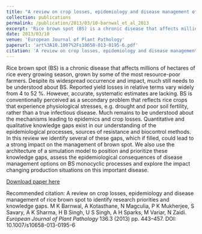 ```yaml
---
title: "A review on crop losses, epidemiology and disease management of rice brown spot to identify research priorities and knowledge gaps"
collection: publications
permalink: /publication/2013/03/10-barnwal_et_al_2013
excerpt: 'Rice brown spot (BS) is a chronic disease that affects millions of hectares of rice every growing season, grown by some of the most resource-poor farmers. Despite its widespread occurrence and impact, much still needs to be understood about BS. Reported yield losses in relative terms vary widely from 4 to 52 %. However, accurate, systematic estimates are lacking. BS is conventionally perceived as a secondary problem that reflects rice crops that experience physiological stresses, e.g. drought and poor soil fertility, rather than a true infectious disease. Much remains to be understood about the mechanisms leading to epidemics and crop losses. Quantitative and qualitative knowledge gaps exist in our understanding of the epidemiological processes, sources of resistance and biocontrol methods. In this review we identify several of these gaps, which if filled, could lead to a strong impact on the management of brown spot. We also use the architecture of a simulation model to position and prioritize these knowledge gaps, assess the epidemiological consequences of disease management options on BS monocyclic processes and explore the impact changing production situations on this important disease.'
date: 2013/03/10
venue: 'European Journal of Plant Pathology'
paperurl: 'art%3A10.1007%2Fs10658-013-0195-6.pdf'
citation: 'A review on crop losses, epidemiology and disease management of rice brown spot to identify research priorities and knowledge gaps. M K Barnwal, A Kotasthane, N Magculia, P K Mukherjee, S Savary, A K Sharma, H B Singh, U S Singh, A H Sparks, M Variar, N Zaidi. <i>European Journal of Plant Pathology</i> 136.3 (2013) pp. 443–457. DOI: 10.1007/s10658-013-0195-6'
---
```

Rice brown spot (BS) is a chronic disease that affects millions of hectares of rice every growing season, grown by some of the most resource-poor farmers. Despite its widespread occurrence and impact, much still needs to be understood about BS. Reported yield losses in relative terms vary widely from 4 to 52 %. However, accurate, systematic estimates are lacking. BS is conventionally perceived as a secondary problem that reflects rice crops that experience physiological stresses, e.g. drought and poor soil fertility, rather than a true infectious disease. Much remains to be understood about the mechanisms leading to epidemics and crop losses. Quantitative and qualitative knowledge gaps exist in our understanding of the epidemiological processes, sources of resistance and biocontrol methods. In this review we identify several of these gaps, which if filled, could lead to a strong impact on the management of brown spot. We also use the architecture of a simulation model to position and prioritize these knowledge gaps, assess the epidemiological consequences of disease management options on BS monocyclic processes and explore the impact changing production situations on this important disease.

[Download paper here](art%3A10.1007%2Fs10658-013-0195-6.pdf)

Recommended citation: A review on crop losses, epidemiology and disease management of rice brown spot to identify research priorities and knowledge gaps. M K Barnwal, A Kotasthane, N Magculia, P K Mukherjee, S Savary, A K Sharma, H B Singh, U S Singh, A H Sparks, M Variar, N Zaidi. <i>European Journal of Plant Pathology</i> 136.3 (2013) pp. 443–457. DOI: 10.1007/s10658-013-0195-6